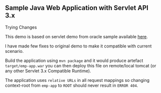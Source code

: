 ## Sample Java Web Application with Servlet API 3.x 

Trying Changes

This demo is based on servlet demo from oracle sample available [here](https://www.oracle.com/webfolder/technetwork/tutorials/obe/java/basic_app_embedded_tomcat/basic_app-tomcat-embedded.html).

I have made few fixes to original demo to make it compatible with current scenario.

Build the application using `mvn package` and it would produce artefact `target/emp-app.war` you can then deploy this file on remote/local tomcat (or any other Servlet 3.x Compatible Runtime). 

The application uses `relative URLs` in all request mappings so changing context-root from `emp-app` to `ROOT` should never result in `ERROR 404`.
